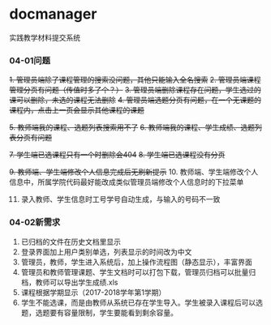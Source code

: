 # docmanager

实践教学材料提交系统


### 04-01问题

~~1. 管理员端除了课程管理的搜索没问题，其他只能输入全名搜索~~
~~2. 管理员端课程管理分页有问题（传值时多了个？）~~
~~3. 管理员端删除课程存在问题，学生选过的课可以删除，未选的课程无法删除~~
~~4. 管理员端选题分页有问题，在一个无课题的课程内，点击上一页会显示其他课程的课题~~
   
~~5. 教师端我的课程、选题列表搜索用不了~~
~~6. 教师端我的课程、学生成绩、选题列表分页有问题~~
   
~~7. 学生端已选课程只有一个时删除会404~~
~~8. 学生端已选课程没有分页~~
   
~~9. 教师端、学生端修改个人信息完成后无刷新提示~~
10. 教师端、学生端修改个人信息中，所属学院代码最好能改成类似管理员端修改个人信息时的下拉菜单
   
11. 录入教师、学生信息时工号学号自动生成，与输入的号码不一致


### 04-02新需求

1. 已归档的文件在历史文档里显示
2. 登录界面加上用户类别单选，列表显示的时间改为中文
3. 管理员，教师，学生进入系统后，加上操作流程图（静态显示），丰富界面
4. 管理员和教师管理课题、学生文档时可以打包下载，管理员归档可以批量归档，教师可以导出学生成绩.xls
5. 课程根据学期显示（2017-2018学年第1学期）
6. 学生不能选课，而是由教师从系统已存在学生导入。学生被录入课程后可以选题，选题要有容量限制，学生要能看到剩余容量。